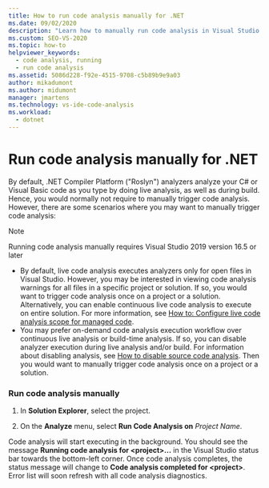 ```yaml
---
title: How to run code analysis manually for .NET
ms.date: 09/02/2020
description: "Learn how to manually run code analysis in Visual Studio 2019 version 16.5 or later versions. See how to run Roslyn analyzers on C# or Visual Basic code."
ms.custom: SEO-VS-2020
ms.topic: how-to
helpviewer_keywords:
  - code analysis, running
  - run code analysis
ms.assetid: 5086d228-f92e-4515-9708-c5b89b9e9a03
author: mikadumont
ms.author: midumont
manager: jmartens
ms.technology: vs-ide-code-analysis
ms.workload:
  - dotnet
---
```

# Run code analysis manually for .NET
By default, .NET Compiler Platform ("Roslyn") analyzers analyze your C# or Visual Basic code as you type by doing live analysis, as well as during build. Hence, you would normally not require to manually trigger code analysis. However, there are some scenarios where you may want to manually trigger code analysis:

> [!NOTE]
> Running code analysis manually requires Visual Studio 2019 version 16.5 or later

- By default, live code analysis executes analyzers only for open files in Visual Studio. However, you may be interested in viewing code analysis warnings for all files in a specific project or solution. If so, you would want to trigger code analysis once on a project or a solution. Alternatively, you can enable continuous live code analysis to execute on entire solution. For more information, see [How to: Configure live code analysis scope for managed code](./configure-live-code-analysis-scope-managed-code.md).
- You may prefer on-demand code analysis execution workflow over continuous live analysis or build-time analysis. If so, you can disable analyzer execution during live analysis and/or build. For information about disabling analysis, see [How to disable source code analysis](disable-code-analysis.md). Then you would want to manually trigger code analysis once on a project or a solution.

### Run code analysis manually

1. In **Solution Explorer**, select the project.

2. On the **Analyze** menu, select **Run Code Analysis on** *Project Name*.

Code analysis will start executing in the background. You should see the message **Running code analysis for \<project>...** in the Visual Studio status bar towards the bottom-left corner. Once code analysis completes, the status message will change to **Code analysis completed for \<project>**. Error list will soon refresh with all code analysis diagnostics.
